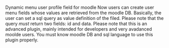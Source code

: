 Dynamic menu user profile field for moodle
Now users can create user menu fields whose values are retrieved from the moodle DB.
Basically, the user can set a sql query as value definition of the filed. Please note that the query *must* return two fields: id and data.
Please note that this is an advanced plugin, mainly intended for developers and very avadanced moolde users. You must know moodle DB and sql language to use this plugin properly.
